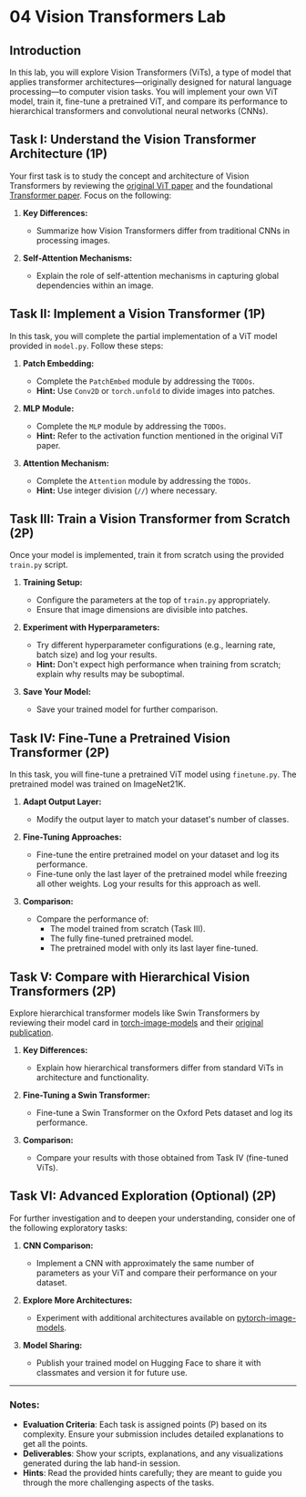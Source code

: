 # 04 Vision Transformers Lab

## Introduction
In this lab, you will explore Vision Transformers (ViTs), a type of model that applies transformer architectures—originally designed for natural language processing—to computer vision tasks. You will implement your own ViT model, train it, fine-tune a pretrained ViT, and compare its performance to hierarchical transformers and convolutional neural networks (CNNs).


## Task I: Understand the Vision Transformer Architecture (1P)
Your first task is to study the concept and architecture of Vision Transformers by reviewing the [original ViT paper](https://arxiv.org/abs/2010.11929) and the foundational [Transformer paper](https://arxiv.org/abs/1706.03762). Focus on the following:

1. **Key Differences:**
   - Summarize how Vision Transformers differ from traditional CNNs in processing images.

2. **Self-Attention Mechanisms:**
   - Explain the role of self-attention mechanisms in capturing global dependencies within an image.


## Task II: Implement a Vision Transformer (1P)
In this task, you will complete the partial implementation of a ViT model provided in `model.py`. Follow these steps:

1. **Patch Embedding:**
   - Complete the `PatchEmbed` module by addressing the `TODOs`.
   - **Hint:** Use `Conv2D` or `torch.unfold` to divide images into patches.

2. **MLP Module:**
   - Complete the `MLP` module by addressing the `TODOs`.
   - **Hint:** Refer to the activation function mentioned in the original ViT paper.

3. **Attention Mechanism:**
   - Complete the `Attention` module by addressing the `TODOs`.
   - **Hint:** Use integer division (`//`) where necessary.


## Task III: Train a Vision Transformer from Scratch (2P)
Once your model is implemented, train it from scratch using the provided `train.py` script.

1. **Training Setup:**
   - Configure the parameters at the top of `train.py` appropriately.
   - Ensure that image dimensions are divisible into patches.

2. **Experiment with Hyperparameters:**
   - Try different hyperparameter configurations (e.g., learning rate, batch size) and log your results.
   - **Hint:** Don't expect high performance when training from scratch; explain why results may be suboptimal.

3. **Save Your Model:**
   - Save your trained model for further comparison.


## Task IV: Fine-Tune a Pretrained Vision Transformer (2P)
In this task, you will fine-tune a pretrained ViT model using `finetune.py`. The pretrained model was trained on ImageNet21K.

1. **Adapt Output Layer:**
   - Modify the output layer to match your dataset's number of classes.

2. **Fine-Tuning Approaches:**
   - Fine-tune the entire pretrained model on your dataset and log its performance.
   - Fine-tune only the last layer of the pretrained model while freezing all other weights. Log your results for this approach as well.

3. **Comparison:**
   - Compare the performance of:
     - The model trained from scratch (Task III).
     - The fully fine-tuned pretrained model.
     - The pretrained model with only its last layer fine-tuned.


## Task V: Compare with Hierarchical Vision Transformers (2P)
Explore hierarchical transformer models like Swin Transformers by reviewing their model card in [torch-image-models](https://huggingface.co/timm/swinv2_base_window12to16_192to256.ms_in22k_ft_in1k) and their [original publication](https://arxiv.org/abs/2103.14030).

1. **Key Differences:**
   - Explain how hierarchical transformers differ from standard ViTs in architecture and functionality.

2. **Fine-Tuning a Swin Transformer:**
   - Fine-tune a Swin Transformer on the Oxford Pets dataset and log its performance.

3. **Comparison:**
   - Compare your results with those obtained from Task IV (fine-tuned ViTs).


## Task VI: Advanced Exploration (Optional) (2P)
For further investigation and to deepen your understanding, consider one of the following exploratory tasks:

1. **CNN Comparison:**
   - Implement a CNN with approximately the same number of parameters as your ViT and compare their performance on your dataset.

2. **Explore More Architectures:**
   - Experiment with additional architectures available on [pytorch-image-models](https://huggingface.co/timm).

3. **Model Sharing:**
   - Publish your trained model on Hugging Face to share it with classmates and version it for future use.


---

### Notes:
- **Evaluation Criteria**: Each task is assigned points (P) based on its complexity. Ensure your submission includes detailed explanations to get all the points.
- **Deliverables**: Show your scripts, explanations, and any visualizations generated during the lab hand-in session.
- **Hints**: Read the provided hints carefully; they are meant to guide you through the more challenging aspects of the tasks.

